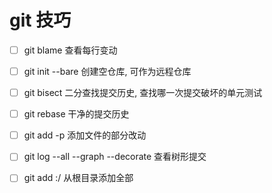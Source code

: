 # git 技巧

- [ ] git blame 查看每行变动
- [ ] git init --bare 创建空仓库, 可作为远程仓库
- [ ] git bisect 二分查找提交历史, 查找哪一次提交破坏的单元测试
- [ ] git rebase 干净的提交历史
- [ ] git add -p 添加文件的部分改动
- [ ] git log --all --graph --decorate 查看树形提交
- [ ] git add :/ 从根目录添加全部

